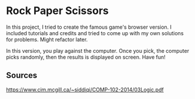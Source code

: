 # Rock Paper Scissors 

In this project, I tried to create the famous game's browser version. I included tutorials and credits and tried to come up with my own solutions for problems. Might refactor later.

In this version, you play against the computer. Once you pick, the computer picks randomly, then the results is displayed on screen. Have fun!

## Sources 

https://www.cim.mcgill.ca/~siddiqi/COMP-102-2014/03Logic.pdf
